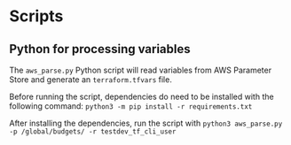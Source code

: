 # Scripts

## Python for processing variables

The `aws_parse.py` Python script will read variables from AWS Parameter Store and generate an `terraform.tfvars` file.

Before running the script, dependencies do need to be installed with the following command:
    `python3 -m pip install -r requirements.txt`
 
After installing the dependencies, run the script with 
    `python3 aws_parse.py -p /global/budgets/ -r testdev_tf_cli_user`
